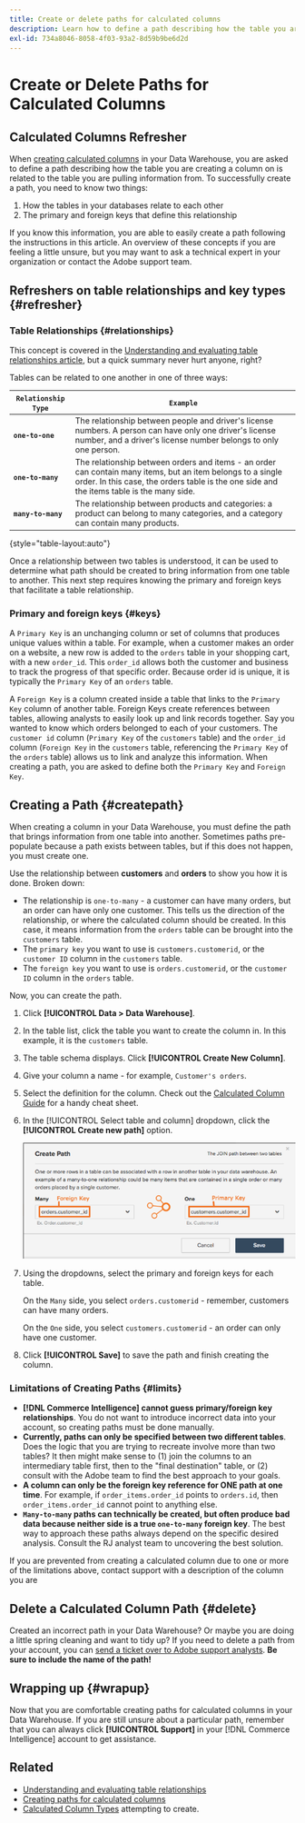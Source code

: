 ```yaml
---
title: Create or delete paths for calculated columns
description: Learn how to define a path describing how the table you are creating a column on is related to the table you are pulling information from.
exl-id: 734a8046-8058-4f03-93a2-8d59b9be6d2d
---
```

# Create or Delete Paths for Calculated Columns

## Calculated Columns Refresher

When [creating calculated columns](../data-warehouse-mgr/creating-calculated-columns.md) in your Data Warehouse, you are asked to define a path describing how the table you are creating a column on is related to the table you are pulling information from. To successfully create a path, you need to know two things:

1. How the tables in your databases relate to each other
1. The primary and foreign keys that define this relationship

If you know this information, you are able to easily create a path following the instructions in this article. An overview of these concepts if you are feeling a little unsure, but you may want to ask a technical expert in your organization or contact the Adobe support team.

## Refreshers on table relationships and key types {#refresher}

### Table Relationships {#relationships}

This concept is covered in the [Understanding and evaluating table relationships article](../../data-analyst/data-warehouse-mgr/table-relationships.md), but a quick summary never hurt anyone, right?

Tables can be related to one another in one of three ways:

| **`Relationship Type`** | **`Example`** |
|-----|-----|
| **`one-to-one`** | The relationship between people and driver's license numbers. A person can have only one driver's license number, and a driver's license number belongs to only one person. |
| **`one-to-many`** | The relationship between orders and items - an order can contain many items, but an item belongs to a single order. In this case, the orders table is the one side and the items table is the many side. |
| **`many-to-many`** | The relationship between products and categories: a product can belong to many categories, and a category can contain many products. |

{style="table-layout:auto"}

Once a relationship between two tables is understood, it can be used to determine what path should be created to bring information from one table to another. This next step requires knowing the primary and foreign keys that facilitate a table relationship.

### Primary and foreign keys {#keys}

A `Primary Key` is an unchanging column or set of columns that produces unique values within a table. For example, when a customer makes an order on a website, a new row is added to the `orders` table in your shopping cart, with a new `order_id`. This `order_id` allows both the customer and business to track the progress of that specific order. Because order id is unique, it is typically the `Primary Key` of an `orders` table.

A `Foreign Key` is a column created inside a table that links to the `Primary Key` column of another table. Foreign Keys create references between tables, allowing analysts to easily look up and link records together. Say you wanted to know which orders belonged to each of your customers. The `customer id` column (`Primary Key` of the `customers` table) and the `order_id` column (`Foreign Key` in the `customers` table, referencing the `Primary Key` of the `orders` table) allows us to link and analyze this information. When creating a path, you are asked to define both the `Primary Key` and `Foreign Key`.

## Creating a Path {#createpath}

When creating a column in your Data Warehouse, you must define the path that brings information from one table into another. Sometimes paths pre-populate because a path exists between tables, but if this does not happen, you must create one.

Use the relationship between **customers** and **orders** to show you how it is done. Broken down:

* The relationship is `one-to-many` - a customer can have many orders, but an order can have only one customer. This tells us the direction of the relationship, or where the calculated column should be created. In this case, it means information from the `orders` table can be brought into the `customers` table.
* The `primary key` you want to use is `customers.customerid`, or the `customer ID` column in the `customers` table.
* The `foreign key` you want to use is `orders.customerid`, or the `customer ID` column in the `orders` table.

Now, you can create the path.

1. Click **[!UICONTROL Data > Data Warehouse]**.
1. In the table list, click the table you want to create the column in. In this example, it is the `customers` table.
1. The table schema displays. Click **[!UICONTROL Create New Column]**.
1. Give your column a name - for example, `Customer's orders`.
1. Select the definition for the column. Check out the [Calculated Column Guide](../data-warehouse-mgr/creating-calculated-columns.md) for a handy cheat sheet.
1. In the [!UICONTROL Select table and column] dropdown, click the **[!UICONTROL Create new path]** option. 

    ![Creating paths for calculated columns modal](../../assets/Creating_Paths_modal.png)

1. Using the dropdowns, select the primary and foreign keys for each table.

     On the `Many` side, you select `orders.customerid` - remember, customers can have many orders.

     On the `One` side, you select `customers.customerid` - an order can only have one customer.

1. Click **[!UICONTROL Save]** to save the path and finish creating the column.

### Limitations of Creating Paths {#limits}

* **[!DNL Commerce Intelligence] cannot guess primary/foreign key relationships**. You do not want to introduce incorrect data into your account, so creating paths must be done manually.
* **Currently, paths can only be specified between two different tables**. Does the logic that you are trying to recreate involve more than two tables? It then might make sense to (1) join the columns to an intermediary table first, then to the "final destination" table, or (2) consult with the Adobe team to find the best approach to your goals.
* **A column can only be the foreign key reference for ONE path at one time**. For example, if `order_items.order_id` points to `orders.id`, then `order_items.order_id` cannot point to anything else.
* **`Many-to-many` paths can technically be created, but often produce bad data because neither side is a true `one-to-many` foreign key**. The best way to approach these paths always depend on the specific desired analysis. Consult the RJ analyst team to uncovering the best solution.

If you are prevented from creating a calculated column due to one or more of the limitations above, contact support with a description of the column you are

## Delete a Calculated Column Path {#delete}

Created an incorrect path in your Data Warehouse? Or maybe you are doing a little spring cleaning and want to tidy up? If you need to delete a path from your account, you can [send a ticket over to Adobe support analysts](../../guide-overview.md). **Be sure to include the name of the path!**

## Wrapping up {#wrapup}

Now that you are comfortable creating paths for calculated columns in your Data Warehouse. If you are still unsure about a particular path, remember that you can always click **[!UICONTROL Support]** in your [!DNL Commerce Intelligence] account to get assistance.

## Related

* [Understanding and evaluating table relationships](../data-warehouse-mgr/table-relationships.md)
* [Creating paths for calculated columns](../data-warehouse-mgr/create-paths-calc-columns.md)
* [Calculated Column Types](../data-warehouse-mgr/calc-column-types.md) attempting to create.
